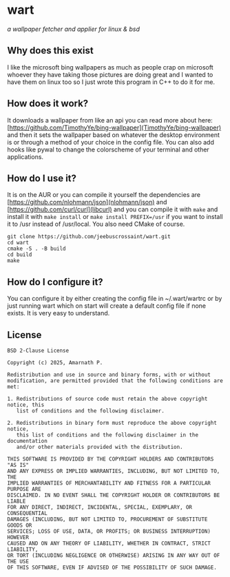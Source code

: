 # wart
*a wallpaper fetcher and applier for linux & bsd*

## Why does this exist
I like the microsoft bing wallpapers as much as people crap on microsoft whoever they have taking those pictures are doing great and I wanted to have them on linux too so I just wrote this program in C++ to do it for me.

## How does it work?
It downloads a wallpaper from like an api you can read more about here: [https://github.com/TimothyYe/bing-wallpaper](TimothyYe/bing-wallpaper) and then it sets the wallpaper based on whatever the desktop environment is or through a method of your choice in the config file. You can also add hooks like pywal to change the colorscheme of your terminal and other applications.

## How do I use it?
It is on the AUR or you can compile it yourself the dependencies are [https://github.com/nlohmann/json](nlohmann/json) and [https://github.com/curl/curl](libcurl) and you can compile it with `make` and install it with `make install` or `make install PREFIX=/usr` if you want to install it to /usr instead of /usr/local. You also need CMake of course.
```
git clone https://github.com/jeebuscrossaint/wart.git
cd wart
cmake -S . -B build
cd build
make
```

## How do I configure it?
You can configure it by either creating the config file in ~/.wart/wartrc or by just running wart which on start will create a default config file if none exists. It is very easy to understand.

## License
```
BSD 2-Clause License

Copyright (c) 2025, Amarnath P.

Redistribution and use in source and binary forms, with or without
modification, are permitted provided that the following conditions are met:

1. Redistributions of source code must retain the above copyright notice, this
   list of conditions and the following disclaimer.

2. Redistributions in binary form must reproduce the above copyright notice,
   this list of conditions and the following disclaimer in the documentation
   and/or other materials provided with the distribution.

THIS SOFTWARE IS PROVIDED BY THE COPYRIGHT HOLDERS AND CONTRIBUTORS "AS IS"
AND ANY EXPRESS OR IMPLIED WARRANTIES, INCLUDING, BUT NOT LIMITED TO, THE
IMPLIED WARRANTIES OF MERCHANTABILITY AND FITNESS FOR A PARTICULAR PURPOSE ARE
DISCLAIMED. IN NO EVENT SHALL THE COPYRIGHT HOLDER OR CONTRIBUTORS BE LIABLE
FOR ANY DIRECT, INDIRECT, INCIDENTAL, SPECIAL, EXEMPLARY, OR CONSEQUENTIAL
DAMAGES (INCLUDING, BUT NOT LIMITED TO, PROCUREMENT OF SUBSTITUTE GOODS OR
SERVICES; LOSS OF USE, DATA, OR PROFITS; OR BUSINESS INTERRUPTION) HOWEVER
CAUSED AND ON ANY THEORY OF LIABILITY, WHETHER IN CONTRACT, STRICT LIABILITY,
OR TORT (INCLUDING NEGLIGENCE OR OTHERWISE) ARISING IN ANY WAY OUT OF THE USE
OF THIS SOFTWARE, EVEN IF ADVISED OF THE POSSIBILITY OF SUCH DAMAGE.
```
